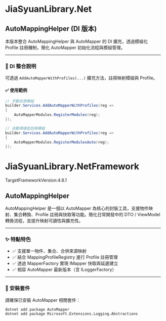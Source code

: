 # JiaSyuanLibrary.Net

## AutoMappingHelper (DI 版本)

本版本整合 AutoMappingHelper 與 AutoMapper 的 DI 擴充，透過模組化 Profile 註冊機制，簡化 AutoMapper 初始化流程與模組管理。

---

### 🔌 DI 整合說明

可透過 `AddAutoMapperWithProfiles(...)` 擴充方法，註冊映射模組與 Profile。

#### ✅ 使用範例
```csharp
// 手動註冊模組
builder.Services.AddAutoMapperWithProfiles(reg =>
{
    AutoMapperModules.RegisterModules(reg);
});

// 自動掃描並註冊模組
builder.Services.AddAutoMapperWithProfiles(reg =>
{
    AutoMapperModules.RegisterModulesAuto(reg);
});


```

# JiaSyuanLibrary.NetFramework

TargetFrameworkVersion:4.8.1

## AutoMappingHelper

AutoMappingHelper 是一個以 AutoMapper 為核心的封裝工具，支援物件映射、集合轉換、Profile 註冊與快取等功能。簡化日常開發中的 DTO / ViewModel 轉換流程，並提升映射可讀性與擴充性。

---

### ✨ 特點特色

- ✅ 支援單一物件、集合、合併來源映射
- ✅ 結合 MappingProfileRegistry 進行 Profile 註冊管理
- ✅ 透過 MapperFactory 實現 IMapper 快取與延遲建立
- ✅ 相容 AutoMapper 最新版本（含 ILoggerFactory）

---

### 🔧 安裝套件

請確保已安裝 AutoMapper 相關套件：

```bash
dotnet add package AutoMapper
dotnet add package Microsoft.Extensions.Logging.Abstractions
